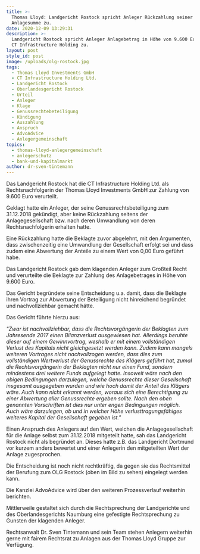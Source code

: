 ```yaml
---
title: >-
  Thomas Lloyd: Landgericht Rostock spricht Anleger Rückzahlung seiner
  Anlagesumme zu.
date: 2020-12-09 13:29:31
description: >-
  Landgericht Rostock spricht Anleger Anlagebetrag in Höhe von 9.600 Euro gegen
  CT Infrastructure Holding zu.
layout: post
style_id: post
image: /uploads/olg-rostock.jpg
tags:
  - Thomas Lloyd Investments GmbH
  - CT Infrastructure Holding Ltd.
  - Landgericht Rostock
  - Oberlandesgericht Rostock
  - Urteil
  - Anleger
  - Klage
  - Genussrechtebeteiligung
  - Kündigung
  - Auszahlung
  - Anspruch
  - AdvoAdvice
  - Anlegergemeinschaft
topics:
  - thomas-lloyd-anlegergemeinschaft
  - anlegerschutz
  - bank-und-kapitalmarkt
author: dr-sven-tintemann
---
```


Das Landgericht Rostock hat die CT Infrastructure Holding Ltd. als Rechtsnachfolgerin der Thomas Lloyd Investments GmbH zur Zahlung von 9.600 Euro verurteilt.&nbsp;

Geklagt hatte ein Anleger, der seine Genussrechtsbeteiligung zum 31.12.2018 gekündigt, aber keine Rückzahlung seitens der Anlagegesellschaft bzw. nach deren Umwandlung von deren Rechtsnachfolgerin erhalten hatte.&nbsp;

Eine Rückzahlung hatte die Beklagte zuvor abgelehnt, mit den Argumenten, dass zwischenzeitig eine Umwandlung der Gesellschaft erfolgt sei und dass zudem eine Abwertung der Anteile zu einem Wert von 0,00 Euro geführt habe.&nbsp;

Das Landgericht Rostock gab dem klagenden Anleger zum Gro&szlig;teil Recht und verurteilte die Beklagte zur Zahlung des Anlagebetrages in Höhe von 9.600 Euro.

Das Gericht begründete seine Entscheidung u.a. damit, dass die Beklagte ihren Vortrag zur Abwertung der Beteiligung nicht hinreichend begründet und nachvollziehbar gemacht hätte.&nbsp;

Das Gericht führte hierzu aus:&nbsp;

*"Zwar ist nachvollziehbar, dass die Rechtsvorgängerin der Beklagten zum Jahresende 2017 einen Bilanzverlust ausgewiesen hat. Allerdings beruhte dieser auf einem Gewinnvortrag, weshalb er mit einem vollständigen Verlust des Kapitals nicht gleichgesetzt werden kann. Zudem kann mangels weiteren Vortrages nicht nachvollzogen werden, dass dies zum vollständigen Wertverlust der Genussrechte des Klägers geführt hat, zumal die Rechtsvorgängerin der Beklagten nicht nur einen Fund, sondern mindestens drei weitere Funds aufgelegt hatte. Insoweit wäre nach den obigen Bedingungen darzulegen, welche Genussrechte dieser Gesellschaft insgesamt ausgegeben wurden und wie hoch damit der Anteil des Klägers wäre. Auch kann nicht erkannt werden, woraus sich eine Berechtigung zu einer Abwertung aller Genussrechte ergeben sollte. Nach den oben genannten Vorschriften ist dies nur unter engen Bedingungen möglich. Auch wäre darzulegen, ob und in welcher Höhe verlusttragungsfähiges weiteres Kapital der Gesellschaft gegeben ist."*

Einen Anspruch des Anlegers auf den Wert, welchen die Anlagegesellschaft für die Anlage selbst zum 31.12.2018 mitgeteilt hatte, sah das Landgericht Rostock nicht als begründet an. Dieses hatte z.B. das Landgericht Dortmund vor kurzem anders bewertet und einer Anlegerin den mitgeteilten Wert der Anlage zugesprochen.&nbsp;

Die Entscheidung ist noch nicht rechtkräftig, da gegen sie das Rechtsmittel der Berufung zum OLG Rostock (oben im Bild zu sehen) eingelegt werden kann.&nbsp;

Die Kanzlei AdvoAdvice wird über den weiteren Prozessverlauf weiterhin berichten.&nbsp;

Mittlerweile gestaltet sich durch die Rechtsprechung der Landgerichte und des Oberlandesgerichts Naumburg eine gefestigte Rechtsprechung zu Gunsten der klagenden Anleger.&nbsp;

Rechtsanwalt Dr. Sven Tintemann und sein Team stehen Anlegern weiterhin gerne mit fairem Rechtsrat zu Anlagen aus der Thomas Lloyd Gruppe zur Verfügung.&nbsp;

